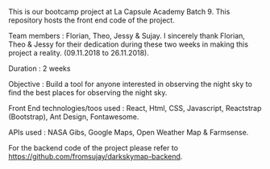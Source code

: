 This is our bootcamp project at La Capsule Academy Batch 9. This repository hosts the front end code of the project. 


Team members : Florian, Theo, Jessy & Sujay. I sincerely thank Florian, Theo & Jessy for their dedication during these two weeks in making this project a reality. (09.11.2018 to 26.11.2018).


Duration : 2 weeks 


Objective : Build a tool for anyone interested in observing the night sky to find the best places for observing the night sky. 


Front End technologies/toos used : React, Html, CSS, Javascript, Reactstrap (Bootstrap), Ant Design, Fontawesome.


APIs used : NASA Gibs, Google Maps, Open Weather Map & Farmsense.


For the backend code of the project please refer to https://github.com/fromsujay/darkskymap-backend. 


